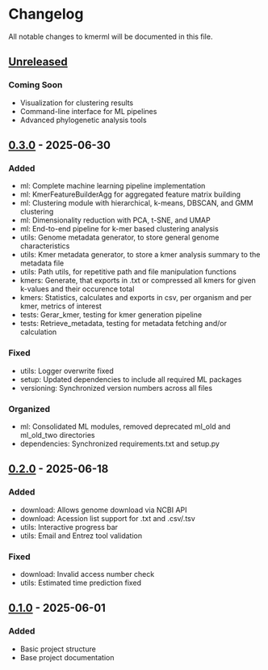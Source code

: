 # Changelog
All notable changes to kmerml will be documented in this file.

## [Unreleased]
### Coming Soon
- Visualization for clustering results
- Command-line interface for ML pipelines
- Advanced phylogenetic analysis tools

## [0.3.0] - 2025-06-30
### Added
- ml: Complete machine learning pipeline implementation
- ml: KmerFeatureBuilderAgg for aggregated feature matrix building
- ml: Clustering module with hierarchical, k-means, DBSCAN, and GMM clustering
- ml: Dimensionality reduction with PCA, t-SNE, and UMAP
- ml: End-to-end pipeline for k-mer based clustering analysis
- utils: Genome metadata generator, to store general genome characteristics
- utils: Kmer metadata generator, to store a kmer analysis summary to the metadata file
- utils: Path utils, for repetitive path and file manipulation functions
- kmers: Generate, that exports in .txt or compressed all kmers for given k-values and their occurence total
- kmers: Statistics, calculates and exports in csv, per organism and per kmer, metrics of interest
- tests: Gerar_kmer, testing for kmer generation pipeline
- tests: Retrieve_metadata, testing for metadata fetching and/or calculation

### Fixed
- utils: Logger overwrite fixed
- setup: Updated dependencies to include all required ML packages
- versioning: Synchronized version numbers across all files

### Organized
- ml: Consolidated ML modules, removed deprecated ml_old and ml_old_two directories
- dependencies: Synchronized requirements.txt and setup.py

## [0.2.0] - 2025-06-18
### Added
- download: Allows genome download via NCBI API
- download: Acession list support for .txt and .csv/.tsv
- utils: Interactive progress bar
- utils: Email and Entrez tool validation

### Fixed
- download: Invalid access number check
- utils: Estimated time prediction fixed

## [0.1.0] - 2025-06-01
### Added
- Basic project structure
- Base project documentation

[Unreleased]: https://github.com/username/kmerml/compare/v0.3.0...HEAD
[0.3.0]: https://github.com/username/kmerml/compare/v0.2.0...v0.3.0
[0.2.0]: https://github.com/username/kmerml/compare/v0.1.0...v0.2.0
[0.1.0]: https://github.com/username/kmerml/releases/tag/v0.1.0
